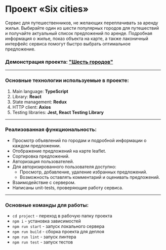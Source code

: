 # Проект «Six cities»

Сервис для путешественников, не желающих переплачивать за аренду жилья. Выбирайте один из шести популярных городов для путешествий и получайте актуальный список предложений по аренде. Подробная информация о жилье, показ объекта на карте, а также лаконичный интерфейс сервиса помогут быстро выбрать оптимальное предложение.

### Демонстрация проекта: ["Шесть городов"](https://six-cities-deploy.netlify.app/)

---

### Основные технологии используемые в проекте:
1. Main language: **TypeScript**
2. Library: **React**
3. State management: **Redux**
4. HTTP client: **Axios**
5. Testing libraries: **Jest, React Testing Library**

---

### Реализованная функциональность:
* Просмотр объявлений по городам и подробной информации о каждом предложении.
* Отображение предложений на карте leaflet.
* Сортировка предложений.
* Авторизация пользователей.
* Для авторизированного пользователя доступно:
  * Просмотр, добавление, удаление избранных предложений.
  * Возможность оставлять комментарий и оценивать предложений.
* Взаимодействие с сервером.
* Написаны unit-tests, проверяющие работу сервиса.

---

### Основные команды для работы:
* `cd project` - переход в рабочую папку проекта
* `npm i` - установка зависимостей
* `npm run start` - запуск локального сервера
* `npm run build` - сборка проекта для деплоя
* `npm run lint` - запуск линтера
* `npm run test` - запуск тестов
